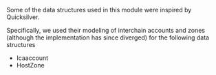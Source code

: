 Some of the data structures used in this module were inspired by Quicksilver.

Specifically, we used their modeling of interchain accounts and zones (although
the implementation has since diverged) for the following data structures

- Icaaccount
- HostZone
